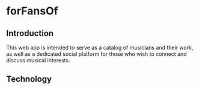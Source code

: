 # forFansOf

## Introduction

This web app is intended to serve as a catalog of musicians and their work, as well as a dedicated social platform for those who wish to connect and discuss musical interests.

## Technology
